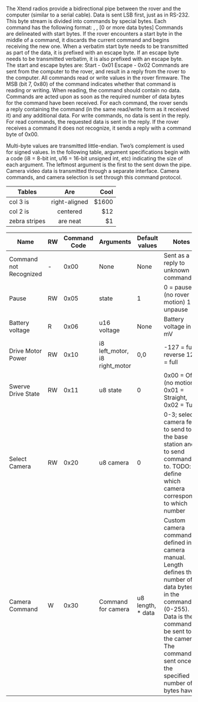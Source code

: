 The Xtend radios provide a bidirectional pipe between the rover and the computer (similar to a serial cable). Data is sent LSB first, just as in RS-232. This byte stream is divided into commands by special bytes. Each command has the following format:
  <start byte>, <command byte>, [0 or more data bytes]
Commands are delineated with start bytes. If the rover encounters a start byte in the middle of a command, it discards the current command and begins receiving the new one. When a verbatim start byte needs to be transmitted as part of the data, it is prefixed with an escape byte. If an escape byte needs to be transmitted verbatim, it is also prefixed with an escape byte. The start and escape bytes are:
  Start - 0x01
  Escape - 0x02
Commands are sent from the computer to the rover, and result in a reply from the rover to the computer. All commands read or write values in the rover firmware. The MSB (bit 7, 0x80) of the command indicates whether that command is reading or writing. When reading, the command should contain no data. Commands are acted upon as soon as the required number of data bytes for the command have been received. 
For each command, the rover sends a reply containing the command (in the same read/write form as it received it) and any additional data. For write commands, no data is sent in the reply. For read commands, the requested data is sent in the reply. If the rover receives a command it does not recognize, it sends a reply with a command byte of 0x00.
 
Multi-byte values are transmitted little-endian. Two’s complement is used for signed values.
In the following table, argument specifications begin with a code (i8 = 8-bit int, u16 = 16-bit unsigned int, etc) indicating the size of each argument. The leftmost argument is the first to the sent down the pipe.
Camera video data is transmitted through a separate interface. Camera commands, and camera selection is set through this command protocol.

| Tables        | Are           | Cool  |
| ------------- |:-------------:| -----:|
| col 3 is      | right-aligned | $1600 |
| col 2 is      | centered      |   $12 |
| zebra stripes | are neat      |    $1 |

| Name | RW | Command Code | Arguments | Default values | Notes | 
| ---- | -- | ------------ | --------- | -------------- | ----- | 
| Command not Recognized | - | 0x00 | None | None | Sent as a reply to unknown commands | 
| Pause | RW | 0x05 | state | 1 | 0 = pause (no rover motion) 1 = unpause | 
| Battery voltage | R | 0x06 | u16 voltage | None | Battery voltage in mV | 
| Drive Motor Power | RW | 0x10 | i8 left_motor, i8 right_motor | 0,0 | -127 = full reverse 128 = full | 
| Swerve Drive State | RW | 0x11 | u8 state | 0 | 0x00 = Off (no motion), 0x01 = Straight, 0x02 = Turn | 
| Select Camera | RW | 0x20 | u8 camera | 0 | 0-3; select camera feed to send to the base station and to send commands to. TODO: define which camera corresponds to which number | 
| Camera Command | W | 0x30 | Command for camera | u8 length, * data | Custom camera commands defined in camera manual. Length defines the number of data bytes in the command (0-255). Data is the command to be sent to the camera. The command is sent once the specified number of bytes have | 
